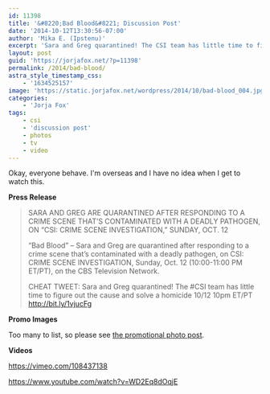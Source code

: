 ```yaml
---
id: 11398
title: '&#8220;Bad Blood&#8221; Discussion Post'
date: '2014-10-12T13:30:56-07:00'
author: 'Mika E. (Ipstenu)'
excerpt: 'Sara and Greg quarantined! The CSI team has little time to figure out the cause and solve a homicide before someone dies.'
layout: post
guid: 'https://jorjafox.net/?p=11398'
permalink: /2014/bad-blood/
astra_style_timestamp_css:
    - '1634525157'
image: 'https://static.jorjafox.net/wordpress/2014/10/bad-blood_004.jpg'
categories:
    - 'Jorja Fox'
tags:
    - csi
    - 'discussion post'
    - photos
    - tv
    - video
---
```


Okay, everyone behave. I'm overseas and I have no idea when I get to watch this.

<strong>Press Release</strong>
<blockquote>SARA AND GREG ARE QUARANTINED AFTER RESPONDING TO A CRIME SCENE THAT’S CONTAMINATED WITH A DEADLY PATHOGEN, ON “CSI: CRIME SCENE INVESTIGATION,” SUNDAY, OCT. 12

“Bad Blood” – Sara and Greg are quarantined after responding to a crime scene that’s contaminated with a deadly pathogen, on CSI: CRIME SCENE INVESTIGATION, Sunday, Oct. 12 (10:00-11:00 PM ET/PT), on the CBS Television Network.

CHEAT TWEET: Sara and Greg quarantined! The #CSI team has little time to figure out the cause and solve a homicide 10/12 10pm ET/PT http://bit.ly/1vjucFg</blockquote>
<strong>Promo Images</strong>

Too many to list, so please see <a href="https://jorjafox.net/2014/bad-blood-promo-images/">the promotional photo post</a>.

<strong>Videos</strong>

https://vimeo.com/108437138

https://www.youtube.com/watch?v=WD2Eq8dOqjE

&nbsp;